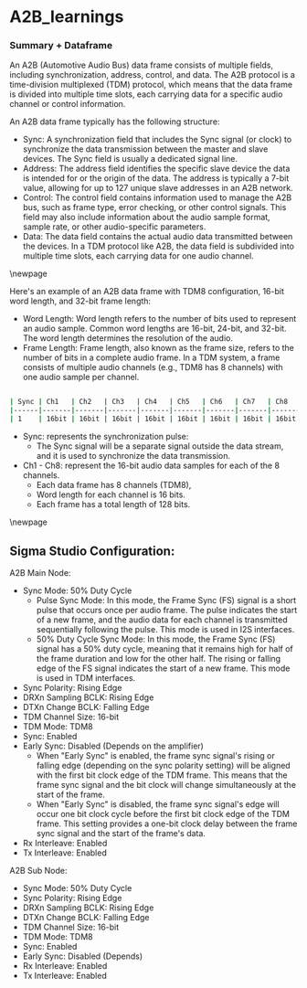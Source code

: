 # A2B_learnings

### Summary + Dataframe

An A2B (Automotive Audio Bus) data frame consists of multiple fields, including synchronization, address, control, and data. The A2B protocol is a time-division multiplexed (TDM) protocol, which means that the data frame is divided into multiple time slots, each carrying data for a specific audio channel or control information.

An A2B data frame typically has the following structure:

- Sync: A synchronization field that includes the Sync signal (or clock) to synchronize the data transmission between the master and slave devices. The Sync field is usually a dedicated signal line.
- Address: The address field identifies the specific slave device the data is intended for or the origin of the data. The address is typically a 7-bit value, allowing for up to 127 unique slave addresses in an A2B network.
- Control: The control field contains information used to manage the A2B bus, such as frame type, error checking, or other control signals. This field may also include information about the audio sample format, sample rate, or other audio-specific parameters.
- Data: The data field contains the actual audio data transmitted between the devices. In a TDM protocol like A2B, the data field is subdivided into multiple time slots, each carrying data for one audio channel.

\newpage

Here's an example of an A2B data frame with TDM8 configuration, 16-bit word length, and 32-bit frame length:

- Word Length: Word length refers to the number of bits used to represent an audio sample. Common word lengths are 16-bit, 24-bit, and 32-bit. The word length determines the resolution of the audio.
- Frame Length: Frame length, also known as the frame size, refers to the number of bits in a complete audio frame. In a TDM system, a frame consists of multiple audio channels (e.g., TDM8 has 8 channels) with one audio sample per channel.

``` bash

| Sync | Ch1   | Ch2   | Ch3   | Ch4   | Ch5   | Ch6   | Ch7   | Ch8   |
|------|-------|-------|-------|-------|-------|-------|-------|-------|
| 1    | 16bit | 16bit | 16bit | 16bit | 16bit | 16bit | 16bit | 16bit |

```

- Sync: represents the synchronization pulse:
    - The Sync signal will be a separate signal outside the data stream, and it is used to synchronize the data transmission.
- Ch1 - Ch8: represent the 16-bit audio data samples for each of the 8 channels. 
    - Each data frame has 8 channels (TDM8), 
    - Word length for each channel is 16 bits. 
    - Each frame has a total length of 128 bits. 

\newpage

## Sigma Studio Configuration:

A2B Main Node:

- Sync Mode: 50% Duty Cycle
    - Pulse Sync Mode: In this mode, the Frame Sync (FS) signal is a short pulse that occurs once per audio frame. The pulse indicates the start of a new frame, and the audio data for each channel is transmitted sequentially following the pulse. This mode is used in I2S interfaces.
    - 50% Duty Cycle Sync Mode: In this mode, the Frame Sync (FS) signal has a 50% duty cycle, meaning that it remains high for half of the frame duration and low for the other half. The rising or falling edge of the FS signal indicates the start of a new frame. This mode is used in TDM interfaces.
- Sync Polarity: Rising Edge
- DRXn Sampling BCLK: Rising Edge
- DTXn Change BCLK: Falling Edge
- TDM Channel Size: 16-bit
- TDM Mode: TDM8
- Sync: Enabled
- Early Sync: Disabled (Depends on the amplifier)
    - When "Early Sync" is enabled, the frame sync signal's rising or falling edge (depending on the sync polarity setting) will be aligned with the first bit clock edge of the TDM frame. This means that the frame sync signal and the bit clock will change simultaneously at the start of the frame.
    - When "Early Sync" is disabled, the frame sync signal's edge will occur one bit clock cycle before the first bit clock edge of the TDM frame. This setting provides a one-bit clock delay between the frame sync signal and the start of the frame's data.
- Rx Interleave: Enabled
- Tx Interleave: Enabled

A2B Sub Node:

- Sync Mode: 50% Duty Cycle
- Sync Polarity: Rising Edge
- DRXn Sampling BCLK: Rising Edge
- DTXn Change BCLK: Falling Edge
- TDM Channel Size: 16-bit
- TDM Mode: TDM8
- Sync: Enabled
- Early Sync: Disabled (Depends)
- Rx Interleave: Enabled
- Tx Interleave: Enabled


